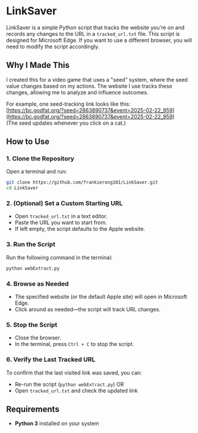 # LinkSaver

LinkSaver is a simple Python script that tracks the website you're on and records any changes to the URL in a `tracked_url.txt` file. This script is designed for Microsoft Edge. If you want to use a different browser, you will need to modify the script accordingly.  

## Why I Made This  

I created this for a video game that uses a "seed" system, where the seed value changes based on my actions. The website I use tracks these changes, allowing me to analyze and influence outcomes.  

For example, one seed-tracking link looks like this:  
[https://bc.godfat.org/?seed=2863890737&event=2025-02-22_959](https://bc.godfat.org/?seed=2863890737&event=2025-02-22_959)  
(The seed updates whenever you click on a cat.)  

## How to Use  

### 1. Clone the Repository  
Open a terminal and run:  

```sh
git clone https://github.com/frankierong101/LinkSaver.git
cd LinkSaver
```

### 2. (Optional) Set a Custom Starting URL  
- Open `tracked_url.txt` in a text editor.  
- Paste the URL you want to start from.  
- If left empty, the script defaults to the Apple website.  

### 3. Run the Script  
Run the following command in the terminal:  

```sh
python webExtract.py
```

### 4. Browse as Needed  
- The specified website (or the default Apple site) will open in Microsoft Edge.  
- Click around as needed—the script will track URL changes.  

### 5. Stop the Script  
- Close the browser.  
- In the terminal, press `Ctrl + C` to stop the script.  

### 6. Verify the Last Tracked URL  
To confirm that the last visited link was saved, you can:  
- Re-run the script (`python webExtract.py`)
OR
- Open `tracked_url.txt` and check the updated link  

## Requirements  

- **Python 3** installed on your system  
